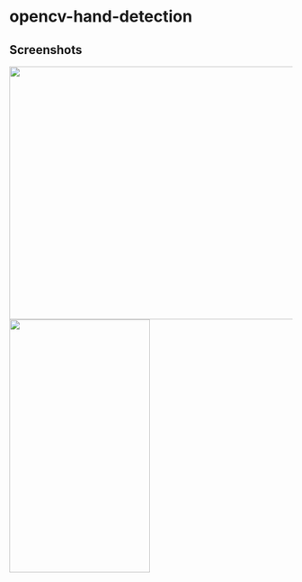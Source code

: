 # opencv-hand-detection

## Screenshots

<div class="column">
  <img src="https://github.com/hamzaazizofficial/opencv-hand-tracking/blob/main/hand_det_1.png?raw=true" width="1000" height="450" />

  <img src="https://github.com/hamzaazizofficial/opencv-hand-tracking/blob/main/hand_det_2.png?raw=true" width="250" height="450" />
  
</div>
